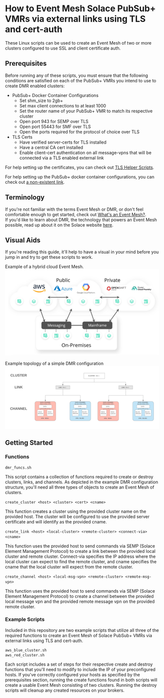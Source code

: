 # How to Event Mesh Solace PubSub+ VMRs via external links using TLS and cert-auth

These Linux scripts can be used to create an Event Mesh of two or more clusters configured to use SSL and client certificate auth.  

## Prerequisites

Before running any of these scripts, you must ensure that the following conditions are satisfied on each of the PubSub+ VMRs you intend to use to create DMR enabled clusters:
- PubSub+ Docker Container Configurations
  * Set shm_size to 2gb+ 
  * Set max client connections to at least 1000
  * Set the router name of your PubSub+ VMR to match its respective cluster 
  * Open port 943 for SEMP over TLS
  * Open port 55443 for SMF over TLS
  * Open the ports required for the protocol of choice over TLS
- TLS Certs
  * Have verified server-certs for TLS installed
  * Have a central CA cert installed 
  * Enable client-cert authentication on all message-vpns that will be connected via a TLS enabled external link

For help setting up the certificates, you can check out [TLS Helper Scripts](https://github.com/koverton/TLS-Helper-Scripts).

For help setting up the PubSub+ docker container configurations, you can check out [a non-existent link](google.com).

## Terminology

If you're not familiar with the terms Event Mesh or DMR, or don't feel comfortable enough to get started, check out [What's an Event Mesh?](https://docs.solace.com/Overviews/DMR-Overview.htm#contentBody).   
If you'd like to learn about DMR, the technology that powers an Event Mesh possible, read up about it on the Solace website [here](https://docs.solace.com/Overviews/DMR-Overview.htm#contentBody).

## Visual Aids 

If you're reading this guide, it'll help to have a visual in your mind before you jump in and try to get these scripts to work.  

Example of a hybrid cloud Event Mesh.
![img not found](/docs/event-mesh-simple.png "Example Hybrid Cloud Event Mesh")

Example topology of a simple DMR configuration
![img not found](/docs/dmr-simple-config.png "Example DMR Configuration Structure")

## Getting Started

### Functions

`dmr_funcs.sh`

This script contains a collection of functions required to create or destroy clusters, links, and channels.  As depicted in the example DMR configuration structure, you'll need all three types of objects to create an Event Mesh of clusters.

`create_cluster <host> <cluster> <cert> <cname>`

This function creates a cluster using the provided cluster name on the provided host.  The cluster will be configured to use the provided server certificate and will identify as the provided cname.

`create_link <host> <local-cluster> <remote-cluster> <connect-via> <cname>`

This function uses the provided host to send commands via SEMP (Solace Element Management Protocol) to create a link between the provided local cluster and remote cluster.  Connect-via specifies the IP address where the local cluster can expect to find the remote cluster, and cname specifies the cname that the local cluster will expect from the remote cluster.

`create_channel <host> <local-msg-vpn> <remote-cluster> <remote-msg-vpn>`

This function uses the provided host to send commands via SEMP (Solace Element Management Protocol) to create a channel between the provided local message vpn and the provided remote message vpn on the provided remote cluster.  

### Example Scripts

Included in this repository are two example scripts that utilize all three of the required functions to create an Event Mesh of Solace PubSub+ VMRs via external links using TLS and cert-auth.  

```
aws_blue_cluster.sh
aws_red_cluster.sh
```

Each script includes a set of steps for their respective create and destroy functions that you'll need to modify to include the IP of your preconfigured hosts.  If you've correctly configured your hosts as specified by the prerequisites section, running the create functions found in both scripts will create a usable Event Mesh consisting of two clusters.  Running the destroy scripts will cleanup any created resources on your brokers.

